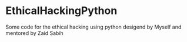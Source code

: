# EthicalHackingPython
Some code for the ethical hacking using python desigend by Myself and mentored by Zaid Sabih
